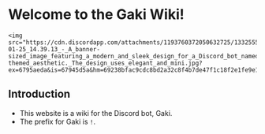 # Welcome to the Gaki Wiki!

<p align="center"> 
	
	<img src="https://cdn.discordapp.com/attachments/1193760372050632725/1332555861171765268/DALLE_2025-01-25_14.39.13_-_A_banner-sized_image_featuring_a_modern_and_sleek_design_for_a_Discord_bot_named_Baki_with_a_cat-themed_aesthetic._The_design_uses_elegant_and_mini.jpg?ex=6795aeda&is=67945d5a&hm=69238bfac9cdc8bd2a32c8f4b7de47f1c18f2e1fe9e116e82facd5ec64f5f1f2&">
</p>

## Introduction

- This website is a wiki for the Discord bot, Gaki.
- The prefix for Gaki is `!`.